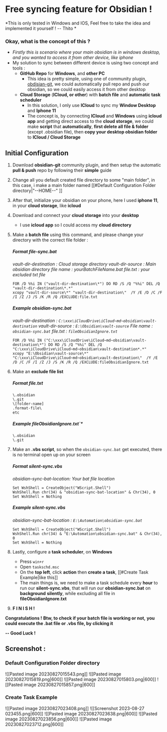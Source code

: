 # Free syncing feature for Obsidian !

*This is only tested in Windows and IOS, 
Feel free to take the idea and implemented it yourself !
-- Thito *

### Okay, what is the concept of this ?
- *Firstly this is scenario where your main obsidian is in windows desktop, and you wanted to access it from other device, like iphone*
- My solution to sync between different device is using two concept and tools :
	- **GitHub Repo** for **Windows**, and **other PC**
		- This idea is pretty simple, using one of community plugin, [obdisian-git](https://github.com/denolehov/obsidian-git), we could automatically pull repo and push our obsidian, so we could easily access it from other desktop
	- **Cloud Storage** (**ICloud, or other**) with **batch file** and **automatic task scheduler**
		- In this solution, I only use **ICloud** to sync my **Window Desktop** and **Iphone 11**
		- The concept is, by connecting **ICloud** and **Windows** using **icloud app** and getting direct access to the **cloud storage**, we could make **script** that **automatically**, **first delete all file & folder** (except .obsidian file), then **copy your desktop obsidian folder** to **ICloud / Cloud Storage**

## Initial Configuration
1. Download **obsidian-git** community plugin, and then setup the automatic **pull & push** repo by following their **simple** guide
2. Change all you default created file directory to some "main folder", in this case, i make a main folder named [[#Default Configuration Folder directory|"--HOME--" ]]
3. After that, initialize your obsidian on your phone, here I used **iphone 11**, in your **cloud storage**, like **icloud**
4. Download and connect your **cloud storage** into your **desktop** 
	- I use **icloud app** so I could access my **cloud directory**
5. Make a **batch file** using this command, and please change your directory with the correct file folder :
	##### Format  file-sync.bat
	*vault-dir-destination : Cloud storage directory
	vault-dir-source : Main obsidian directory
	file name : yourBatchFileName.bat
	file.txt : your excluded txt file*
	
	```
	FOR /D %%i IN ("vault-dir-destination\*") DO RD /S /Q "%%i" DEL /Q "vault-dir-destination\*.*"
	xcopy "vault-dir-source\*" "vault-dir-destination\"  /Y /E /D /C /F /I /Z /J /S /K /R /Q /EXCLUDE:file.txt
	```
	##### Example obsidian-sync.bat
	*vault-dir-destination : `C:\xxx\iCloudDrive\iCloud~md~obsidian\vault-destination`
	vault-dir-source : `E:\Obsidian\vault-source`
	File name : `obsidian-sync.bat`
	file.txt : `fileObsidianIgnore.txt`*
	
	```
	FOR /D %%i IN ("C:\xxx\iCloudDrive\iCloud~md~obsidian\vault-destination\*") DO RD /S /Q "%%i" DEL /Q "C:\xxx\iCloudDrive\iCloud~md~obsidian\vault-destination*.*"
	xcopy "E:\Obsidian\vault-source\*" "C:\xxx\iCloudDrive\iCloud~md~obsidian\vault-destination\"  /Y /E /D /C /F /I /Z /J /S /K /R /Q /EXCLUDE:fileObsidianIgnore.txt
	```

6. Make an **exclude file list**
	##### Format  file.txt
	
	```
	\.obsidian
	\.git
	\[folder-name]
	.format-file\
	etc
	```
	##### Example fileObsidianIgnore.txt`*
	
	```
	\.obsidian
	\.git
	```

7. Make an **.vbs script**, so when the `obsidian-sync.bat` get executed, there is no terminal open up on your screen
	##### Format  silent-sync.vbs
	*obsidian-sync-bat-location: Your bat file location*
	
	```
	Set WshShell = CreateObject("WScript.Shell") 
	WshShell.Run chr(34) & "obsidian-sync-bat-location" & Chr(34), 0
	Set WshShell = Nothing
	```
	##### Example silent-sync.vbs
	*obsidian-sync-bat-location : `E:\Automation\obsidian-sync.bat`*
	
	```
	Set WshShell = CreateObject("WScript.Shell") 
	WshShell.Run chr(34) & "E:\Automation\obsidian-sync.bat" & Chr(34), 0
	Set WshShell = Nothing
	```

8. Lastly, configure a **task scheduler**, on **Windows**
	- Press `win+r`
	- Open `taskschd.msc`
	- On the **top left**, click **action** then **create a task**, [[#Create Task Example|like this]]
	- The main things is, we need to make a task schedule every **hour** to run our **silent-sync.vbs**, that will run our **obsidian-sync.bat** on **background** **silently**, while excluding all file in **fileObsidianIgnore.txt**

9. **F I N I S H !**

**Congratulations !**
**Btw, to check if your batch file is working or not,** 
**you could execute the .bat file or .vbs file, by clicking it**

**-- Good Luck  !**














## Screenshot :
### Default Configuration Folder directory
![[Pasted image 20230827015543.png]]
![[Pasted image 20230827015819.png|600]]
![[Pasted image 20230827015803.png|600]]
![[Pasted image 20230827015857.png|600]]

### Create Task Example
![[Pasted image 20230827023408.png]]
![[Screenshot 2023-08-27 023455.png|600]]
![[Pasted image 20230827023638.png|600]]
![[Pasted image 20230827023856.png|600]]
![[Pasted image 20230827023712.png|600]]
